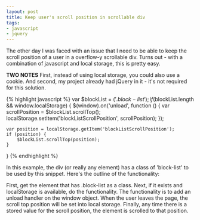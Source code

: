 ```yaml
---
layout: post
title: Keep user's scroll position in scrollable div
tags:
- javascript
- jquery
---
```


The other day I was faced with an issue that I need to be able to keep the scroll position of a user in a overflow-y scrollable div.  Turns out - with a combination of javascript and local storage, this is pretty easy.

**TWO NOTES** First, instead of using local storage, you could also use a cookie.  And second, my project already had jQuery in it - it's not required for this solution.

{% highlight javascript %}
var $blockList = $('.block-list');
if ($blockList.length && window.localStorage) {
    $(window).on('unload', function () {
        var scrollPosition = $blockList.scrollTop();
        localStorage.setItem('blockListScrollPosition', scrollPosition);
    });

    var position = localStorage.getItem('blockListScrollPosition');
    if (position) {
        $blockList.scrollTop(position);
    }
}
{% endhighlight %}    

In this example, the div (or really any element) has a class of 'block-list' to be used by this snippet.  Here's the outline of the functionality:

First, get the element that has .block-list as a class.
Next, if it exists and localStorage is available, do the functionality.
The functionality is to add an unload handler on the window object.  When the user leaves the page, the scroll top position will be set into local storage.
Finally, any time there is a stored value for the scroll position, the element is scrolled to that position.
